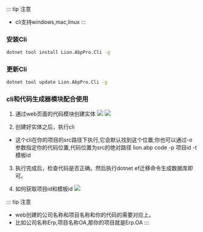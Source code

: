 
::: tip 注意
- cli支持windows,mac,linux
:::


### 安装Cli
```bash
dotnet tool install Lion.AbpPro.Cli -g
```

### 更新Cli
```bash
dotnet tool update Lion.AbpPro.Cli -g
```

###  cli和代码生成器模块配合使用
1. 通过web页面的代码模块创建实体
![](https://lion-foods.oss-cn-beijing.aliyuncs.com/vben5/code-1.png)
![](https://lion-foods.oss-cn-beijing.aliyuncs.com/vben5/code-2png.png)

2. 创建好实体之后，执行cli
- 这个cli在你的项目的src路径下执行,它会默认找到这个位置,你也可以通过-o 参数指定你的代码位置,代码位置为src的绝对路径
lion.abp code  -p 项目id -t 模板id

3. 执行完成后，检查代码是否正确。然后执行dotnet ef迁移命令生成数据库即可。

4. 如何获取项目id和模板id
![](https://lion-foods.oss-cn-beijing.aliyuncs.com/vben5/code-3.png)


::: tip 注意
- web创建的公司名称和项目名称和你的代码的需要对应上。
- 比如公司名称Erp,项目名称OA,那你的项目就是Erp.OA
:::

